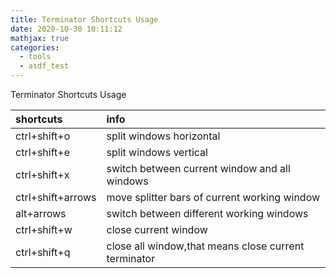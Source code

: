 ```yaml
---
title: Terminator Shortcuts Usage
date: 2020-10-30 10:11:12
mathjax: true
categories:
  - tools
  - asdf_test
---
```


Terminator Shortcuts Usage
<!--more-->
| shortcuts         | info                                                 |
| :---------------- | :--------------------------------------------------- |
| ctrl+shift+o      | split windows horizontal                             |
| ctrl+shift+e      | split windows vertical                               |
| ctrl+shift+x      | switch between current window and all windows        |
| ctrl+shift+arrows | move splitter bars of current working window         |
| alt+arrows        | switch between different working windows             |
| ctrl+shift+w      | close current window                                 |
| ctrl+shift+q      | close all window,that means close current terminator |
